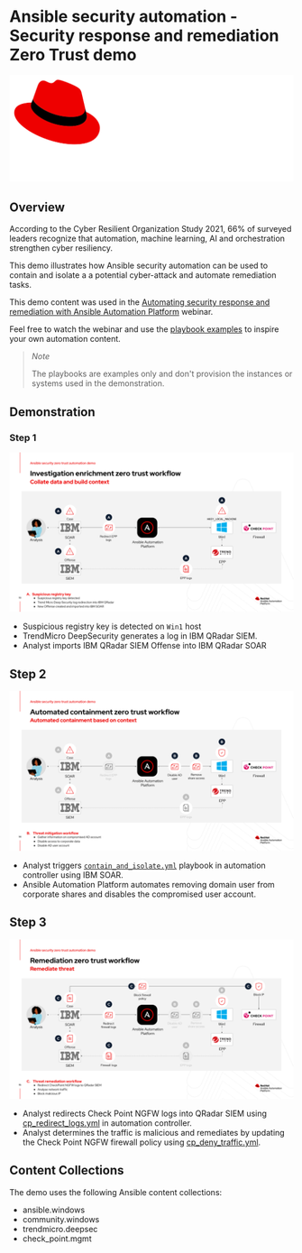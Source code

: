 # Ansible security automation - Security response and remediation Zero Trust demo

![AAP](assets/img/redhat-ansible-logo.svg)

## Overview

According to the Cyber Resilient Organization Study 2021, 66% of surveyed leaders recognize that automation, machine learning, AI and orchestration strengthen cyber resiliency.

This demo illustrates how Ansible security automation can be used to contain and isolate a a potential cyber-attack and automate remediation tasks.

This demo content was used in the [Automating security response and remediation with Ansible Automation Platform](https://events.redhat.com/profile/form/index.cfm?PKformID=0x659092cacd) webinar.

Feel free to watch the webinar and use the [playbook examples](playbooks) to inspire your own automation content.

>*Note*<p>
> The playbooks are examples only and don't provision the instances or systems used in the demonstration.

## Demonstration

### Step 1

![zta-step1](assets/img/zta-step1.png)

- Suspicious registry key is detected on `Win1` host
- TrendMicro DeepSecurity generates a log in IBM QRadar SIEM.
- Analyst imports IBM QRadar SIEM Offense into IBM QRadar SOAR

## Step 2

![zta-step2](assets/img/zta-step2.png)

- Analyst triggers [`contain_and_isolate.yml`](playbooks/contain_and_isolate.yml) playbook in automation controller using IBM SOAR.
- Ansible Automation Platform automates removing domain user from corporate shares and disables the compromised user account.

## Step 3

![zta-step3](assets/img/zta-step3.png)

- Analyst redirects Check Point NGFW logs into QRadar SIEM using [cp_redirect_logs.yml](playbooks/cp_redirect_logs.yml) in automation controller.
- Analyst determines the traffic is malicious and remediates by updating the Check Point NGFW firewall policy using [cp_deny_traffic.yml](playbooks/cp_deny_traffic.yml).

## Content Collections

The demo uses the following Ansible content collections:

- ansible.windows
- community.windows
- trendmicro.deepsec
- check_point.mgmt
